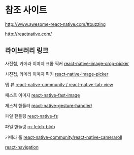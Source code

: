 # 참조 사이트

<http://www.awesome-react-native.com/#buzzing>

<http://reactnative.com/>

## 라이브러리 링크

사진첩, 카메라 이미지 크롭 픽커
[react-native-image-crop-picker](https://github.com/ivpusic/react-native-image-crop-picker)

사진첩, 카메라 이미지 픽커
[react-native-image-picker](https://github.com/react-native-community/react-native-image-picker)

탭 뷰
[react-native-community / react-native-tab-view](https://github.com/react-native-community/react-native-tab-view)

패스트 이미지
[react-native-fast-image](https://github.com/DylanVann/react-native-fast-image)

제스쳐 핸들러
[react-native-gesture-handler/](https://software-mansion.github.io/react-native-gesture-handler/)

파일 핸들링
[react-native-fs](https://github.com/itinance/react-native-fs)

파일 핸들링
[rn-fetch-blob](https://github.com/joltup/rn-fetch-blob)

카메라 롤
[react-native-community/react-native-cameraroll](https://github.com/react-native-community/react-native-cameraroll)

[react-navigation](https://reactnavigation.org/en/)
